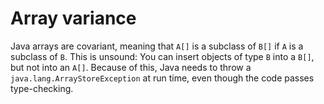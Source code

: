 # Array variance

Java arrays are covariant, meaning that `A[]` is a subclass of `B[]`
if `A` is a subclass of `B`. This is unsound: You can insert objects
of type `B` into a `B[]`, but not into an `A[]`. Because of this,
Java needs to throw a `java.lang.ArrayStoreException` at run time,
even though the code passes type-checking.
